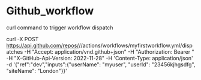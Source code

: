 # Github_workflow

curl command to trigger workflow dispatch



curl -X POST https://api.github.com/repos/<owner>/<my repo>/actions/workflows/myfirstworkflow.yml/dispatches -H "Accept: application/vnd.github+json" -H "Authorization: Bearer <my token>" -H "X-GitHub-Api-Version: 2022-11-28" -H 'Content-Type: application/json' -d '{"ref":"dev","inputs":{"userName": "myuser", "userId": "23456kjhgsdfg", "siteName": "London"}}'
